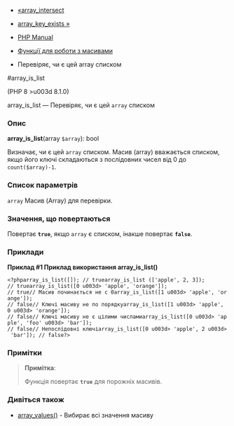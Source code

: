 - [«array_intersect](function.array-intersect.md)
- [array_key_exists »](function.array-key-exists.md)

- [PHP Manual](index.md)
- [Функції для роботи з масивами](ref.array.md)
- Перевіряє, чи є цей array списком

#array_is_list

(PHP 8 \>u003d 8.1.0)

array_is_list — Перевіряє, чи є цей `array` списком

### Опис

**array_is_list**(array `$array`): bool

Визначає, чи є цей `array` списком. Масив (array) вважається
списком, якщо його ключі складаються з послідовних чисел від 0 до
`count($array)-1`.

### Список параметрів

`array`
Масив (Array) для перевірки.

### Значення, що повертаються

Повертає **`true`**, якщо `array` є списком, інакше
повертає **`false`**.

### Приклади

**Приклад #1 Приклад використання **array_is_list()****

`<?phparray_is_list([]); // truearray_is_list (['apple', 2, 3]); // truearray_is_list([0 u003d> 'apple', 'orange']); // true// Масив починається не с 0array_is_list([1 u003d> 'apple', 'orange']); // false// Ключі масиву не по порядкуarray_is_list([1 u003d> 'apple', 0 u003d> 'orange']); // false// Ключі масиву не є цілими числамиarray_is_list([0 u003d> 'apple', 'foo' u003d> 'bar']); // false// Непослідовні ключіarray_is_list([0 u003d> 'apple', 2 u003d> 'bar']); // false?> `

### Примітки

> **Примітка**:
>
> Функція повертає **`true`** для порожніх масивів.

### Дивіться також

- [array_values()](function.array-values.md) - Вибирає всі значення
масиву
